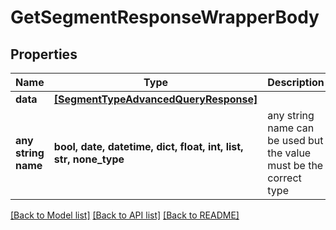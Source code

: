# GetSegmentResponseWrapperBody


## Properties
Name | Type | Description | Notes
------------ | ------------- | ------------- | -------------
**data** | [**[SegmentTypeAdvancedQueryResponse]**](SegmentTypeAdvancedQueryResponse.md) |  | [optional] 
**any string name** | **bool, date, datetime, dict, float, int, list, str, none_type** | any string name can be used but the value must be the correct type | [optional]

[[Back to Model list]](../README.md#documentation-for-models) [[Back to API list]](../README.md#documentation-for-api-endpoints) [[Back to README]](../README.md)


